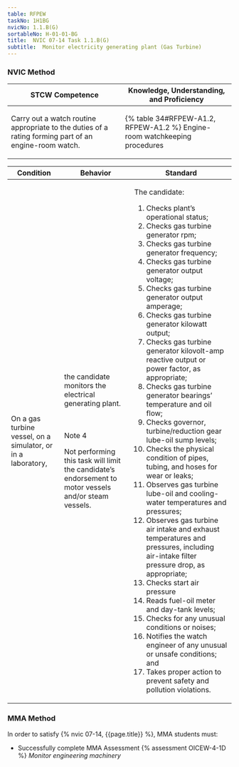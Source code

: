 ```yaml
---
table: RFPEW
taskNo: 1H1BG
nvicNo: 1.1.B(G) 
sortableNo: H-01-01-BG
title:  NVIC 07-14 Task 1.1.B(G)
subtitle:  Monitor electricity generating plant (Gas Turbine)
---
```






### NVIC Method

<a style="display:none;" onclick="togglevisibility('nvic_methods')" >Show NVIC method.</a>

<div id='nvic_methods' class='show'>

<table>
<thead>
<tr>
<th class='forty'> STCW Competence </th>
<th class='sixty'> Knowledge, Understanding, and Proficiency </th>
</tr>
</thead>

<tbody>
<tr><td markdown='1'>

Carry out a watch routine appropriate to the duties of a rating forming part of an engine-room watch.

</td><td markdown='1'>

{% table 34#RFPEW-A1.2, RFPEW-A1.2 %} Engine-room watchkeeping procedures

</td></tr>


</tbody>
</table>


<table>
<thead>
<tr><th class='twenty'>  Condition </th><th class='twenty'> Behavior </th><th  class='sixty'>Standard </th></tr>
</thead>
<tbody >



<tr><td markdown='1'>

On a gas turbine vessel, on a simulator, or in a laboratory,

</td><td markdown='1'>

the candidate monitors the electrical generating plant.

<br>

<div class="tooltip" markdown='1'>

Note 4

Not performing this task will limit the candidate’s endorsement to motor vessels and/or steam vessels.


</div>


</td><td markdown='1'>

The candidate:

1. Checks plant’s operational status;
2. Checks gas turbine generator rpm;
3. Checks gas turbine generator frequency;
4. Checks gas turbine generator output voltage;
5. Checks gas turbine generator output amperage;
6. Checks gas turbine generator kilowatt output;
7. Checks gas turbine generator kilovolt-amp reactive output or power factor, as appropriate;
8. Checks gas turbine generator bearings’ temperature and oil flow;
9. Checks governor, turbine/reduction gear lube-oil sump levels;
10. Checks the physical condition of pipes, tubing, and hoses for wear or leaks;
11. Observes gas turbine lube-oil and cooling-water temperatures and pressures;
12. Observes gas turbine air intake and exhaust temperatures and pressures, including air-intake filter pressure drop, as appropriate;
13. Checks start air pressure
14. Reads fuel-oil meter and day-tank levels;
15. Checks for any unusual conditions or noises;
16. Notifies the watch engineer of any unusual or unsafe conditions; and
17. Takes proper action to prevent safety and pollution violations.

</td></tr>
</tbody>
</table>
</div>


### MMA Method

In order to satisfy  {% nvic 07-14, {{page.title}}  %}, MMA students must:

* Successfully complete MMA Assessment {% assessment OICEW-4-1D %} *Monitor engineering machinery*